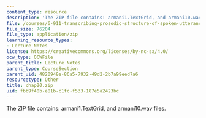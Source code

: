 ```yaml
---
content_type: resource
description: 'The ZIP file contains: armani1.TextGrid, and armani10.wav files.'
file: /courses/6-911-transcribing-prosodic-structure-of-spoken-utterances-with-tobi-january-iap-2006/fbb9f40be81bc1fcf533187e5a2423bc_chap20.zip
file_size: 76204
file_type: application/zip
learning_resource_types:
- Lecture Notes
license: https://creativecommons.org/licenses/by-nc-sa/4.0/
ocw_type: OCWFile
parent_title: Lecture Notes
parent_type: CourseSection
parent_uid: 4820948e-86a5-7932-49d2-2b7a99eed7a6
resourcetype: Other
title: chap20.zip
uid: fbb9f40b-e81b-c1fc-f533-187e5a2423bc
---
```

The ZIP file contains: armani1.TextGrid, and armani10.wav files.